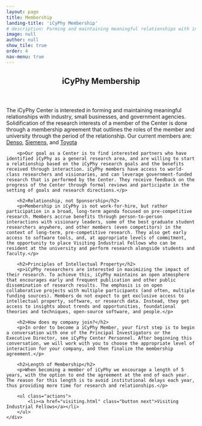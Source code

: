 ```yaml
---
layout: page
title: Membership
landing-title: 'iCyPhy Membership'
# description: Forming and maintaining meaningful relationships with industry,<br/> small businesses, and government agencies. 
image: null
author: null
show_tile: true
order: 4
nav-menu: true
---
```


<!-- Main -->
<div id="main">

<!-- One -->
<section id="one">
	<div class="inner">
        <header class="major">
            <h1>iCyPhy Membership</h1>
        </header>
        <p>The iCyPhy Center is interested in forming and maintaining meaningful relationships with industry, small businesses, and government agencies. Solidification of the research interests of a member of the Center is done through a membership agreement that outlines the roles of the member and university through the period of the relationship. Our current members are: <a href="https://www.denso.com/global/en/" target="_blank">Denso</a>, <a href="https://new.siemens.com/us/en.html" target="_blank">Siemens</a>, and <a href="https://www.toyota.com/" target="_blank">Toyota</a></p>

        <p>Our goal as a Center is to find interested partners who have identified iCyPhy as a general research area, and are willing to start a relationship based on the iCyPhy research goals and the benefits received through interaction. iCyPhy members have access to world-class researchers and visionaries, and can leverage government-funded research that is performed by the Center. They receive feedback on the progress of the Center through formal reviews and participate in the setting of goals and research directions.</p>

        <h2>Relationship, not Sponsorship</h2>
        <p>Membership in iCyPhy is not work-for-hire, but rather participation in a broad, long-term agenda focused on pre-competitive research. Members accrue benefits through person-to-person interactions with visionary leaders, some of the best graduate student researchers anywhere, and other members (even competitors) in the context of long-term, pre-competitive research. They also get early access to software tools, and, at appropriate levels of commitment, the opportunity to place Visiting Industrial Fellows who can be resident at the university and perform research alongside students and faculty.</p>

        <h2>Principles of Intellectual Property</h2>
        <p>iCyPhy researchers are interested in maximizing the impact of their research. To achieve this, iCyPhy maintains an open atmosphere that encourages early and frequent publication and other public dissemination of research results. The emphasis is on open collaborative projects with multiple participants (and often, multiple funding sources). Members do not expect to get exclusive access to intellectual property, software, or research data. Instead, they get access to insights about trends and opportunities, foundational theories and techniques, open-source software, and people.</p>

        <h2>How does my company join?</h2>
        <p>In order to become a iCyPhy Member, your first step is to begin a conversation with one of the Principal Investigators or the Executive Director, see iCyPhy Center Personnel. After beginning this conversation, we will work with you to choose the appropriate level of interaction for your company, and then finalize the membership agreement.</p>

        <h2>Length of Membership</h2>
        <p>When becoming a member of iCyPhy we encourage a length of 5 years, with the option to end the agreement at the end of each year. The reason for this length is to avoid institutional delays each year, thus providing more time for research and relationships.</p>

        <ul class="actions">
            <li><a href="visiting.html" class="button next">Visiting Industrial Fellows</a></li>
        </ul>
    </div>
</section>